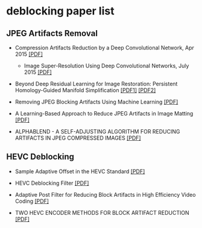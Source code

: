 # deblocking paper list


## JPEG Artifacts Removal

- Compression Artifacts Reduction by a Deep Convolutional Network, Apr 2015 [[PDF]](https://arxiv.org/pdf/1504.06993v1.pdf)
  - Image Super-Resolution Using Deep Convolutional Networks, July 2015 [[PDF]](https://arxiv.org/pdf/1501.00092.pdf)
  
- Beyond Deep Residual Learning for Image Restoration: Persistent Homology-Guided Manifold Simplification [[PDF1]](https://arxiv.org/pdf/1611.06345.pdf) [[PDF2]](http://openaccess.thecvf.com/content_cvpr_2017_workshops/w12/papers/Bae_Beyond_Deep_Residual_CVPR_2017_paper.pdf)

- Removing JPEG Blocking Artifacts Using Machine Learning [[PDF]](http://ieeexplore.ieee.org/stamp/stamp.jsp?arnumber=6806033)

- A Learning-Based Approach to Reduce JPEG Artifacts in Image Matting [[PDF]](http://ieeexplore.ieee.org/stamp/stamp.jsp?arnumber=6751469)

- ALPHABLEND - A SELF-ADJUSTING ALGORITHM FOR REDUCING ARTIFACTS IN JPEG COMPRESSED IMAGES [[PDF]](http://ieeexplore.ieee.org/stamp/stamp.jsp?arnumber=7535259)


## HEVC Deblocking

- Sample Adaptive Offset in the HEVC Standard [[PDF]](http://ieeexplore.ieee.org/stamp/stamp.jsp?arnumber=6324411)

- HEVC Deblocking Filter [[PDF]](http://ieeexplore.ieee.org/stamp/stamp.jsp?arnumber=6324414)

- Adaptive Post Filter for Reducing Block Artifacts in High Efficiency Video Coding [[PDF]](http://ieeexplore.ieee.org/stamp/stamp.jsp?arnumber=7946029)

- TWO HEVC ENCODER METHODS FOR BLOCK ARTIFACT REDUCTION [[PDF]](http://ieeexplore.ieee.org/stamp/stamp.jsp?arnumber=6706452)


